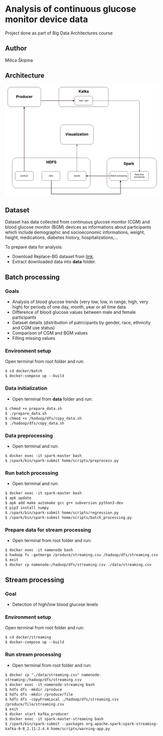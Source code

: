 # Analysis of continuous glucose monitor device data

Project done as part of Big Data Architectures course
## Author
Milica Škipina

## Architecture

![Architecture](https://github.com/milica-skipina/ASVSP/blob/master/Architecture.png)

## Dataset

Dataset has data collected from continuous glucose monitor (CGM) and blood glucose monitor (BGM) devices as informations about participants which include demographic and socioeconomic informations, weight, height, medications, diabetes history, hospitalizations,...

To prepare data for analysis:
* Download Replace-BG dataset from [link](https://public.jaeb.org/datasets/diabetes).
* Extract downloaded data into **data** folder.

## Batch processing

### Goals 

* Analysis of blood glucose trends (very low, low, in range, high, very high) for periods of one day, month, year or all time data
* Difference of blood glucose values between male and female participants
* Dataset details (distribution of patricipants by gender, race, ethnicity and CGM use status)
* Comparison of CGM and BGM values
* Filling missing values
### Environment setup
Open terminal from root folder and run:
```
$ cd docker/batch
$ docker-compose up --build
```
### Data initialization

* Open terminal from **data** folder and run:
```
$ chmod +x prepare_data.sh
$ ./prepare_data.sh
$ chmod +x /hadoop/dfs/copy_data.sh
$ ./hadoop/dfs/copy_data.sh
```
### Data preprocessing

* Open terminal and run:
```
$ docker exec -it spark-master bash
$ /spark/bin/spark-submit home/scripts/preprocess.py
```

### Run batch processing
* Open terminal and run:
```
$ docker exec -it spark-master bash
$ apk update
$ apk add make automake gcc g++ subversion python3-dev
$ pip3 install numpy
$ /spark/bin/spark-submit home/scripts/regression.py
$ /spark/bin/spark-submit home/scripts/batch_processing.py
```
### Prepare data for stream processing
* Open terminal from root folder and run:
```
$ docker exec -it namenode bash
$ hadoop fs -getmerge /produce/streaming.csv /hadoop/dfs/streaming.csv
$ exit
$ docker cp namenode:/hadoop/dfs/streaming.csv ./data/streaming.csv
```

## Stream processing 

### Goal
* Detection of high/low blood glucose levels

### Environment setup
Open terminal from root folder and run:
```
$ cd docker/streaming
$ docker-compose up --build
```

### Run stream processing
* Open terminal from root folder and run:
```
$ docker cp "./data/streaming.csv" namenode-streaming:/hadoop/dfs/streaming.csv
$ docker exec -it namenode-streaming bash
$ hdfs dfs -mkdir /produce
$ hdfs dfs -mkdir /produce/file
$ hdfs dfs -copyFromLocal ./hadoop/dfs/streaming.csv /produce/file/streaming.csv
$ exit
$ docker start kafka_producer
$ docker exec -it spark-master-streaming bash
$ /spark/bin/spark-submit --packages org.apache.spark:spark-streaming-kafka-0-8_2.11:2.4.4 home/scripts/warning-app.py
```
